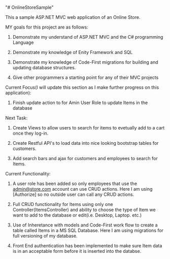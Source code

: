 "# OnlineStoreSample" 

This a sample ASP.NET MVC web application of an Online Store. 

MY goals for this project are as follows:

1. Demonstrate my understand of ASP.NET MVC and the C# programming Language

2. Demonstrate my knowledge of Enity Framework and SQL

3. Demonstrate my knowledge of Code-First migrations for building and updating database structures.

4. Give other programmers a starting point for any of their MVC projects


Current Focus(I will update this section as I make further progress on this application):

1. Finish update action to for Amin User Role to update Items in the database

Next Task:

1. Create Views to allow users to search for items to evetually add to a cart once they log-in.

2. Create Restful API's to load data into nice looking bootstrap tables for customers.

3. Add search bars and ajax for customers and employees to search for Items.

Current Functionality:

1. A user role has been added so only employees that use the admin@store.com account can use CRUD actions.
Here I am using [Authorize] so no outside user can call any CRUD actions.  

2. Full CRUD functionality for Items using only one Controller(ItemsController) and ability to 
choose the type of Item we want to add to the database or edit(i.e. Desktop, Laptop. etc.)

3. Use of Inheretance with models and Code-First work flow to create a table called Items in a MS SQL Database.
Here I am using migrations for full versioning of my database.

4. Front End authentication has been implemented to make sure Item data is in an acceptable form before it is inserted into
the databse.
